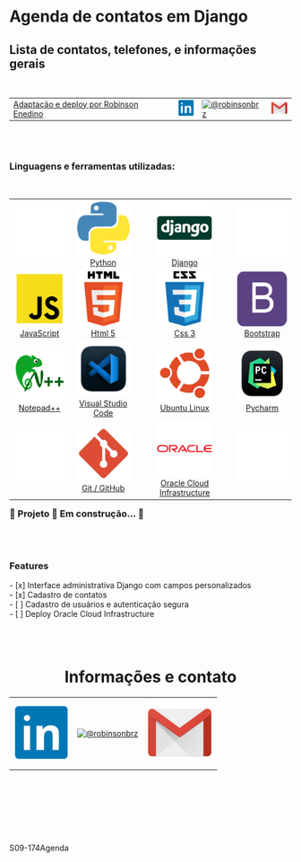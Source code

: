 ﻿<h1 align="left">Agenda de contatos em Django</h1>
<h2 align="left">Lista de contatos, telefones, e informações gerais</h2>
<br>
<div align="center">
    <table>
        </tr>
            <td>
                <a  href="https://www.linkedin.com/in/robinsonbrz/">
                Adaptação e deploy por Robinson Enedino
            </td>
            <td>
                <a  href="https://www.linkedin.com/in/robinsonbrz/">
                <img src="https://raw.githubusercontent.com/robinsonbrz/robinsonbrz/main/static/img/linkedin.png" width="30" height="30">
            </td>
            <td>
                <a  href="https://www.linkedin.com/in/robinsonbrz/">
                <img  src="https://avatars.githubusercontent.com/u/18150643?s=96&amp;v=4" alt="@robinsonbrz" width="30" height="30">
            </td>
            <td>
                <a href="mailto:robinsonbrz@gmail.com">
                <img src="https://raw.githubusercontent.com/robinsonbrz/robinsonbrz/main/static/img/gmail.png" width="30" height="30" ></a>
            </td>
        </tr>
    </table> 
</div>



<br><br>
<h3 align="left">Linguagens e ferramentas utilizadas:</h3>
<br>
<div align="left">
    <table align="left">
        <tr>
            <td align=center >
                <a  href="https://www.linkedin.com/in/robinsonbrz/">
                <img src="https://raw.githubusercontent.com/robinsonbrz/robinsonbrz/main/static/img/empty.png" width="100" height="100"/>
                <br /> 
            </td>
            <td align=center >
                <a  href="https://www.linkedin.com/in/robinsonbrz/">
                <img src="https://raw.githubusercontent.com/robinsonbrz/robinsonbrz/main/static/img/python.png" width="100" height="100"/>
                <br /> Python
            </td>
            <td align=center >
                <a  href="https://www.linkedin.com/in/robinsonbrz/">
                <img src="https://raw.githubusercontent.com/robinsonbrz/robinsonbrz/main/static/img/django2.png"  width="100" height="100"/>
                <br /> Django
            </td>
            <td align=center >
                <a  href="https://www.linkedin.com/in/robinsonbrz/">
                <img src="https://raw.githubusercontent.com/robinsonbrz/robinsonbrz/main/static/img/empty.png"  width="100" height="100"/>
                <br />
            </td>
        </tr>
        <tr>
            <td align=center >
                <a  href="https://www.linkedin.com/in/robinsonbrz/">
                <img src="https://raw.githubusercontent.com/robinsonbrz/robinsonbrz/main/static/img/js.png"  width="100" height="100"/>
                <br /> JavaScript
            </td>
            <td align=center >
                <a  href="https://www.linkedin.com/in/robinsonbrz/">
                <img src="https://raw.githubusercontent.com/robinsonbrz/robinsonbrz/main/static/img/html-5.png" width="100" height="100"/>
                <br /> Html 5
            </td>
            <td align=center >
                <a  href="https://www.linkedin.com/in/robinsonbrz/">
                <img src="https://raw.githubusercontent.com/robinsonbrz/robinsonbrz/main/static/img/css-3.png"  width="100" height="100"/>
                <br /> Css 3
            </td>
            <td align=center >
                <a  href="https://www.linkedin.com/in/robinsonbrz/">
                <img src="https://raw.githubusercontent.com/robinsonbrz/robinsonbrz/main/static/img/bootstrap.png"  width="100" height="100"/>
                <br /> Bootstrap 
            </td>
       </tr>
        <tr>
            <td align=center >
                <a  href="https://www.linkedin.com/in/robinsonbrz/">
                <img src="https://raw.githubusercontent.com/robinsonbrz/robinsonbrz/main/static/img/Notepad++.png" width="100" height="100"/>
                <br /> Notepad++
            </td>
            <td align=center >
                <a  href="https://www.linkedin.com/in/robinsonbrz/">
                <img src="https://raw.githubusercontent.com/robinsonbrz/robinsonbrz/main/static/img/visual_studio_code.png" width="100" height="100"/>
                <br /> Visual Studio Code
            </td>
            <td align=center >
                <a  href="https://www.linkedin.com/in/robinsonbrz/">
                <img src="https://raw.githubusercontent.com/robinsonbrz/robinsonbrz/main/static/img/ubuntu.png" width="100" height="100"/>
                <br /> Ubuntu Linux
            </td>
            <td align=center >
                <a  href="https://www.linkedin.com/in/robinsonbrz/" >
                <img src="https://raw.githubusercontent.com/robinsonbrz/robinsonbrz/main/static/img/pycharm.png" width="100" height="100"/>
                <br /> Pycharm
            </td>			
        </tr>
        <tr>
            <td align=center >
                <a  href="https://www.linkedin.com/in/robinsonbrz/">
                <img src="https://raw.githubusercontent.com/robinsonbrz/robinsonbrz/main/static/img/empty.png" width="100" height="100"/>
                <br /> 
            </td>
            <td align=center >
                <a  href="https://www.linkedin.com/in/robinsonbrz/">
                <img src="https://raw.githubusercontent.com/robinsonbrz/robinsonbrz/main/static/img/git.png" width="100" height="100"/>
                <br /> Git / GitHub
            </td>
            <td align=center >
                <a  href="https://www.linkedin.com/in/robinsonbrz/">
                <img src="https://raw.githubusercontent.com/robinsonbrz/robinsonbrz/main/static/img/oracle.png"  width="100" height="100"/>
                <br /> Oracle Cloud Infrastructure
            </td>
            <td align=center >
                <a  href="https://www.linkedin.com/in/robinsonbrz/">
                <img src="https://raw.githubusercontent.com/robinsonbrz/robinsonbrz/main/static/img/empty.png"  width="100" height="100"/>
                <br />
            </td>
        </tr>
    </table>
</div>
<br>
<br><br><br><br><br><br><br><br><br><br><br><br><br><br><br>
<br><br><br><br><br><br><br><br><br><br><br>

<h3 align="left"> 
	🚧  Projeto 🚀 Em construção...  🚧
</h3>

<br><br>

<h3 align="left"> Features </h3>

<div align="left">
- [x] Interface administrativa Django com campos personalizados<br>
- [x] Cadastro de contatos<br>
- [ ] Cadastro de usuários e autenticação segura<br>
- [ ] Deploy Oracle Cloud Infrastructure
</div>

<br><br>

<h1 align="center"> Informações e contato </h1> 

<div align="center">
    <table>
        </tr>
            <td>
                <a  href="https://www.linkedin.com/in/robinsonbrz/">
                <img src="https://raw.githubusercontent.com/robinsonbrz/robinsonbrz/main/static/img/linkedin.png" width="100" height="100">
            </td>
            <td>
                <a  href="https://www.linkedin.com/in/robinsonbrz/">
                <img  src="https://avatars.githubusercontent.com/u/18150643?s=96&amp;v=4" alt="@robinsonbrz" width="30" height="30">
            </td>
            <td>
                <a href="mailto:robinsonbrz@gmail.com">
                <img src="https://raw.githubusercontent.com/robinsonbrz/robinsonbrz/main/static/img/gmail.png" width="120" height="120" ></a>
            </td>
        </tr>
    </table> 
</div>
<br><br><br><br><br><br>

S09-174Agenda


